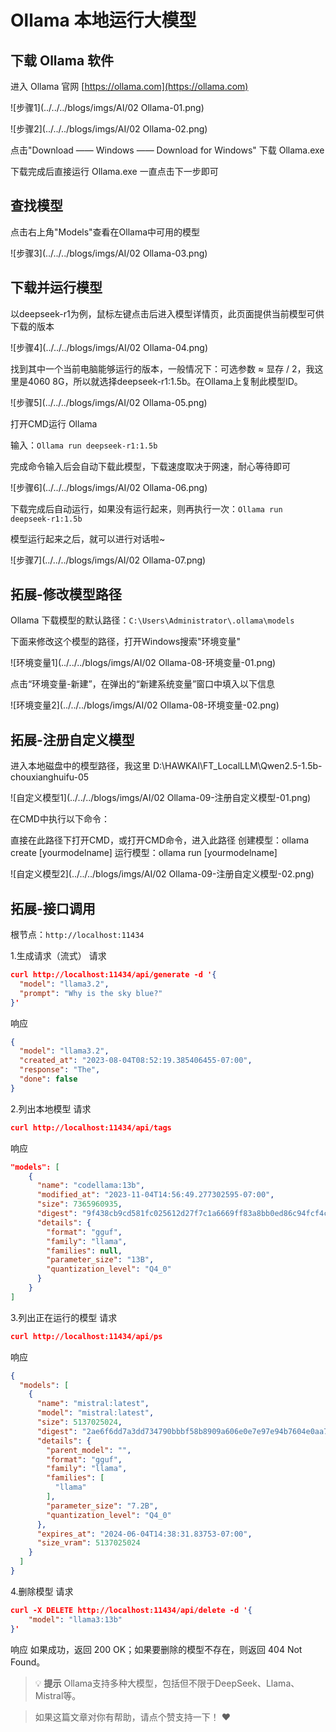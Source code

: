 # Ollama 本地运行大模型

## 下载 Ollama 软件

进入 Ollama 官网 [https://ollama.com](https://ollama.com)

![步骤1](../../../blogs/imgs/AI/02 Ollama-01.png)

![步骤2](../../../blogs/imgs/AI/02 Ollama-02.png)

点击"Download —— Windows —— Download for Windows" 下载 Ollama.exe

下载完成后直接运行 Ollama.exe 一直点击下一步即可

## 查找模型

点击右上角"Models"查看在Ollama中可用的模型

![步骤3](../../../blogs/imgs/AI/02 Ollama-03.png)

## 下载并运行模型

以deepseek-r1为例，鼠标左键点击后进入模型详情页，此页面提供当前模型可供下载的版本

![步骤4](../../../blogs/imgs/AI/02 Ollama-04.png)

找到其中一个当前电脑能够运行的版本，一般情况下：可选参数 ≈ 显存 / 2，我这里是4060 8G，所以就选择deepseek-r1:1.5b。在Ollama上复制此模型ID。

![步骤5](../../../blogs/imgs/AI/02 Ollama-05.png)

打开CMD运行 Ollama

输入：`Ollama run deepseek-r1:1.5b`

完成命令输入后会自动下载此模型，下载速度取决于网速，耐心等待即可

![步骤6](../../../blogs/imgs/AI/02 Ollama-06.png)

下载完成后自动运行，如果没有运行起来，则再执行一次：`Ollama run deepseek-r1:1.5b`

模型运行起来之后，就可以进行对话啦~

![步骤7](../../../blogs/imgs/AI/02 Ollama-07.png)

## 拓展-修改模型路径

Ollama 下载模型的默认路径：`C:\Users\Administrator\.ollama\models`

下面来修改这个模型的路径，打开Windows搜索"环境变量"

![环境变量1](../../../blogs/imgs/AI/02 Ollama-08-环境变量-01.png)

点击“环境变量-新建”，在弹出的“新建系统变量”窗口中填入以下信息

![环境变量2](../../../blogs/imgs/AI/02 Ollama-08-环境变量-02.png)

## 拓展-注册自定义模型

进入本地磁盘中的模型路径，我这里 D:\HAWKAI\FT_LocalLLM\Qwen2.5-1.5b-chouxianghuifu-05

![自定义模型1](../../../blogs/imgs/AI/02 Ollama-09-注册自定义模型-01.png)

在CMD中执行以下命令：

直接在此路径下打开CMD，或打开CMD命令，进入此路径
创建模型：ollama create [yourmodelname]
运行模型：ollama run [yourmodelname]

![自定义模型2](../../../blogs/imgs/AI/02 Ollama-09-注册自定义模型-02.png)

## 拓展-接口调用

根节点：`http://localhost:11434`

1.生成请求（流式）
请求
```json
curl http://localhost:11434/api/generate -d '{
  "model": "llama3.2",
  "prompt": "Why is the sky blue?"
}'
```

响应
```json
{
  "model": "llama3.2",
  "created_at": "2023-08-04T08:52:19.385406455-07:00",
  "response": "The",
  "done": false
}
```

2.列出本地模型
请求
```json
curl http://localhost:11434/api/tags
```

响应
```json
"models": [
    {
      "name": "codellama:13b",
      "modified_at": "2023-11-04T14:56:49.277302595-07:00",
      "size": 7365960935,
      "digest": "9f438cb9cd581fc025612d27f7c1a6669ff83a8bb0ed86c94fcf4c5440555697",
      "details": {
        "format": "gguf",
        "family": "llama",
        "families": null,
        "parameter_size": "13B",
        "quantization_level": "Q4_0"
      }
    }
]
```

3.列出正在运行的模型
请求
```json
curl http://localhost:11434/api/ps
```

响应
```json
{
  "models": [
    {
      "name": "mistral:latest",
      "model": "mistral:latest",
      "size": 5137025024,
      "digest": "2ae6f6dd7a3dd734790bbbf58b8909a606e0e7e97e94b7604e0aa7ae4490e6d8",
      "details": {
        "parent_model": "",
        "format": "gguf",
        "family": "llama",
        "families": [
          "llama"
        ],
        "parameter_size": "7.2B",
        "quantization_level": "Q4_0"
      },
      "expires_at": "2024-06-04T14:38:31.83753-07:00",
      "size_vram": 5137025024
    }
  ]
}
```

4.删除模型
请求
```json
curl -X DELETE http://localhost:11434/api/delete -d '{
    "model": "llama3:13b"
}'
```
响应
如果成功，返回 200 OK；如果要删除的模型不存在，则返回 404 Not Found。

> 💡 **提示**
> Ollama支持多种大模型，包括但不限于DeepSeek、Llama、Mistral等。

> 如果这篇文章对你有帮助，请点个赞支持一下！ ❤️